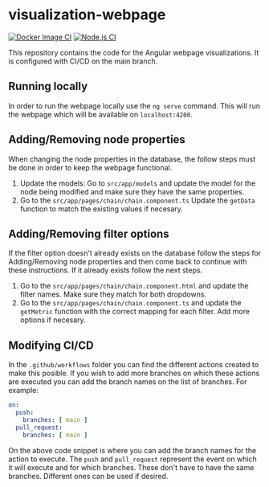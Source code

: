 # visualization-webpage 
[![Docker Image CI](https://github.com/AVIB-TEC/visualization-webpage/actions/workflows/docker-image.yml/badge.svg)](https://github.com/AVIB-TEC/visualization-webpage/actions/workflows/docker-image.yml) 
[![Node.js CI](https://github.com/AVIB-TEC/visualization-webpage/actions/workflows/node.js.yml/badge.svg)](https://github.com/AVIB-TEC/visualization-webpage/actions/workflows/node.js.yml)

This repository contains the code for the Angular webpage visualizations. It is configured with CI/CD on the main branch. 

## Running locally
In order to run the webpage locally use the `ng serve` command. This will run the webpage which will be available on `localhost:4200`.


## Adding/Removing node properties
When changing the node properties in the database, the follow steps must be done in order to keep the webpage functional. 

1. Update the models: Go to `src/app/models` and update the model for the node being modified and make sure they have the same properties. 
2. Go to the `src/app/pages/chain/chain.component.ts` Update the `getData` function to match the existing values if necesary.

## Adding/Removing filter options
If the filter option doesn't already exists on the database follow the steps for Adding/Removing node properties and then come back to continue with these instructions. If it already exists follow the next steps.

1. Go to the `src/app/pages/chain/chain.component.html` and update the filter names. Make sure they match for both dropdowns.
2. Go to the `src/app/pages/chain/chain.component.ts` and update the `getMetric` function with the correct mapping for each filter. Add more options if necesary.

## Modifying CI/CD
In the `.github/workflows` folder you can find the different actions created to make this posible. If you wish to add more branches on which these actions are executed you can add the branch names on the list of branches. For example:

``` yaml
on:
  push:
    branches: [ main ]
  pull_request:
    branches: [ main ]
``` 

On the above code snippet is where you can add the branch names for the action to execute. The `push` and `pull_request` represent the event on which it will execute and for which branches. These don't have to have the same branches. Different ones can be used if desired.